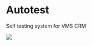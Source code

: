 # Autotest
Self testing system for VMS CRM

![](http://s8.hostingkartinok.com/uploads/images/2016/07/850c81ae4cf23ff6e153beea3a314e45.png)
